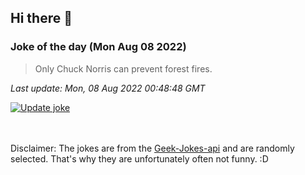 ## Hi there 👋

### Joke of the day (Mon Aug 08 2022)
<!-- joke -->
>Only Chuck Norris can prevent forest fires.
<!-- /joke -->

*Last update: Mon, 08 Aug 2022 00:48:48 GMT*

[![Update joke](https://github.com/nclskfm/nclskfm/actions/workflows/joke.yml/badge.svg)](https://github.com/nclskfm/nclskfm/actions/workflows/joke.yml)

<br><br>
Disclaimer: The jokes are from the [Geek-Jokes-api](https://github.com/sameerkumar18/geek-joke-api) and are randomly selected. That's why they are unfortunately often not funny. :D
